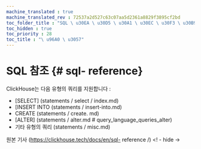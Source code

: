 ```yaml
--- 
machine_translated : true 
machine_translated_rev : 72537a2d527c63c07aa5d2361a8829f3895cf2bd 
toc_folder_title : "SQL \ u30EA \ u30D5 \ u30A1 \ u30EC \ u30F3 \ u30B9" 
toc_hidden : true 
toc_priority : 28 
toc_title : "\ u96A0 \ u3057" 
--- 
```


# SQL 참조 {# sql- reference} 

ClickHouse는 다음 유형의 쿼리를 지원합니다 : 

- [SELECT] (statements / select / index.md) 
- [INSERT INTO (statements / insert-into.md) 
- CREATE (statements / create. md) 
- [ALTER] (statements / alter.md # query_language_queries_alter) 
- 기타 유형의 쿼리 (statements / misc.md) 

원본 기사 (https://clickhouse.tech/docs/en/sql- reference /) <! - hide ->
